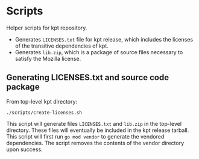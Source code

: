 # Scripts

Helper scripts for kpt repository.

- Generates `LICENSES.txt` file for kpt release, which includes the
  licenses of the transitive dependencies of kpt.
- Generates `lib.zip`, which is a package of source files necessary
  to satisfy the Mozilla license.

## Generating LICENSES.txt and source code package

From top-level kpt directory:

```Shell
./scripts/create-licenses.sh
```

This script will generate files `LICENSES.txt` and `lib.zip` in the
top-level directory. These files will eventually be included in the kpt
release tarball. This script will first run `go mod vendor` to
generate the vendored dependencies. The script removes the contents
of the vendor directory upon success.
